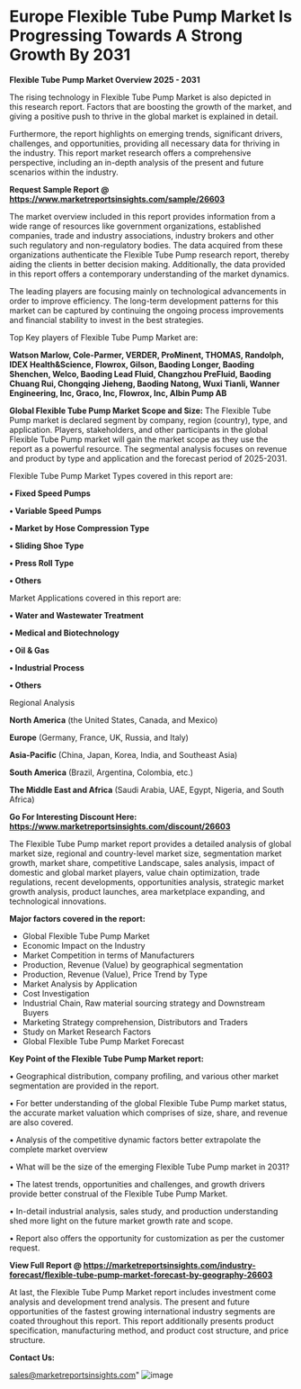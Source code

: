  # Europe Flexible Tube Pump Market Is Progressing Towards A Strong Growth By 2031

<Strong> Flexible Tube Pump Market Overview 2025 - 2031</strong>

The rising technology in Flexible Tube Pump Market is also depicted in this research report. Factors that are boosting the growth of the market, and giving a positive push to thrive in the global market is explained in detail.

Furthermore, the report highlights on emerging trends, significant drivers, challenges, and opportunities, providing all necessary data for thriving in the industry. This report market research offers a comprehensive perspective, including an in-depth analysis of the present and future scenarios within the industry.

<strong>Request Sample Report @ <a href=https://www.marketreportsinsights.com/sample/26603>https://www.marketreportsinsights.com/sample/26603</a></strong>

The market overview included in this report provides information from a wide range of resources like government organizations, established companies, trade and industry associations, industry brokers and other such regulatory and non-regulatory bodies. The data acquired from these organizations authenticate the Flexible Tube Pump research report, thereby aiding the clients in better decision making. Additionally, the data provided in this report offers a contemporary understanding of the market dynamics.

The leading players are focusing mainly on technological advancements in order to improve efficiency. The long-term development patterns for this market can be captured by continuing the ongoing process improvements and financial stability to invest in the best strategies.

Top Key players of Flexible Tube Pump Market are:

<strong>Watson Marlow, Cole-Parmer, VERDER, ProMinent, THOMAS, Randolph, IDEX Health&Science, Flowrox, Gilson, Baoding Longer, Baoding Shenchen, Welco, Baoding Lead Fluid, Changzhou PreFluid, Baoding Chuang Rui, Chongqing Jieheng, Baoding Natong, Wuxi Tianli, Wanner Engineering, Inc, Graco, Inc, Flowrox, Inc, Albin Pump AB</strong>

<strong><b>Global Flexible Tube Pump Market Scope and Size:</b></strong>
The Flexible Tube Pump market is declared segment by company, region (country), type, and application. Players, stakeholders, and other participants in the global Flexible Tube Pump market will gain the market scope as they use the report as a powerful resource. The segmental analysis focuses on revenue and product by type and application and the forecast period of 2025-2031.

Flexible Tube Pump Market Types covered in this report are:

<strong>• Fixed Speed Pumps

• Variable Speed Pumps

• Market by Hose Compression Type

• Sliding Shoe Type

• Press Roll Type

• Others</strong>

Market Applications covered in this report are:

<strong>• Water and Wastewater Treatment

• Medical and Biotechnology

• Oil & Gas

• Industrial Process

• Others</strong> 

Regional Analysis

<strong>North America</strong> (the United States, Canada, and Mexico)

<strong>Europe</strong> (Germany, France, UK, Russia, and Italy)

<strong>Asia-Pacific</strong> (China, Japan, Korea, India, and Southeast Asia)

<strong>South America</strong> (Brazil, Argentina, Colombia, etc.)

<strong>The Middle East and Africa</strong> (Saudi Arabia, UAE, Egypt, Nigeria, and South Africa)

<strong>Go For Interesting Discount Here: <a href=https://www.marketreportsinsights.com/discount/26603>https://www.marketreportsinsights.com/discount/26603</a></strong>

The Flexible Tube Pump market report provides a detailed analysis of global market size, regional and country-level market size, segmentation market growth, market share, competitive Landscape, sales analysis, impact of domestic and global market players, value chain optimization, trade regulations, recent developments, opportunities analysis, strategic market growth analysis, product launches, area marketplace expanding, and technological innovations.

<strong><b>Major factors covered in the report:</b></strong>
<ul>
  <li>Global Flexible Tube Pump Market </li>
  <li>Economic Impact on the Industry</li>
  <li>Market Competition in terms of Manufacturers</li>
  <li>Production, Revenue (Value) by geographical segmentation</li>
  <li>Production, Revenue (Value), Price Trend by Type</li>
  <li>Market Analysis by Application</li>
  <li>Cost Investigation</li>
  <li>Industrial Chain, Raw material sourcing strategy and Downstream Buyers</li>
  <li>Marketing Strategy comprehension, Distributors and Traders</li>
  <li>Study on Market Research Factors</li>
  <li>Global Flexible Tube Pump Market Forecast</li>
</ul>

<strong><b>Key Point of the Flexible Tube Pump Market report:</b></strong>

• Geographical distribution, company profiling, and various other market segmentation are provided in the report.

• For better understanding of the global Flexible Tube Pump market status, the accurate market valuation which comprises of size, share, and revenue are also covered.

• Analysis of the competitive dynamic factors better extrapolate the complete market overview

• What will be the size of the emerging Flexible Tube Pump market in 2031?

• The latest trends, opportunities and challenges, and growth drivers provide better construal of the Flexible Tube Pump Market.

• In-detail industrial analysis, sales study, and production understanding shed more light on the future market growth rate and scope.

• Report also offers the opportunity for customization as per the customer request.

<strong><b>View Full Report @ <a href=https://marketreportsinsights.com/industry-forecast/flexible-tube-pump-market-forecast-by-geography-26603>https://marketreportsinsights.com/industry-forecast/flexible-tube-pump-market-forecast-by-geography-26603</a></b></strong>


At last, the Flexible Tube Pump Market report includes investment come analysis and development trend analysis. The present and future opportunities of the fastest growing international industry segments are coated throughout this report. This report additionally presents product specification, manufacturing method, and product cost structure, and price structure.

<strong>Contact Us:</strong>

sales@marketreportsinsights.com"
![image](https://github.com/user-attachments/assets/297c8694-79ca-4936-a542-b70d329f9cf4)
